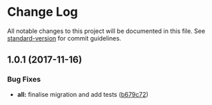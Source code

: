 # Change Log

All notable changes to this project will be documented in this file. See [standard-version](https://github.com/conventional-changelog/standard-version) for commit guidelines.

<a name="1.0.1"></a>
## 1.0.1 (2017-11-16)


### Bug Fixes

* **all:** finalise migration and add tests ([b679c72](https://github.com/nomocas/elenpi-simple-function-call-parser/commit/b679c72))
